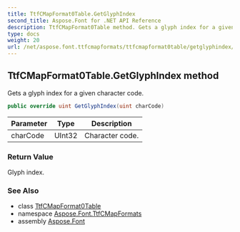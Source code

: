 ```yaml
---
title: TtfCMapFormat0Table.GetGlyphIndex
second_title: Aspose.Font for .NET API Reference
description: TtfCMapFormat0Table method. Gets a glyph index for a given character code
type: docs
weight: 20
url: /net/aspose.font.ttfcmapformats/ttfcmapformat0table/getglyphindex/
---
```

## TtfCMapFormat0Table.GetGlyphIndex method

Gets a glyph index for a given character code.

```csharp
public override uint GetGlyphIndex(uint charCode)
```

| Parameter | Type | Description |
| --- | --- | --- |
| charCode | UInt32 | Character code. |

### Return Value

Glyph index.

### See Also

* class [TtfCMapFormat0Table](../)
* namespace [Aspose.Font.TtfCMapFormats](../../../aspose.font.ttfcmapformats/)
* assembly [Aspose.Font](../../../)


